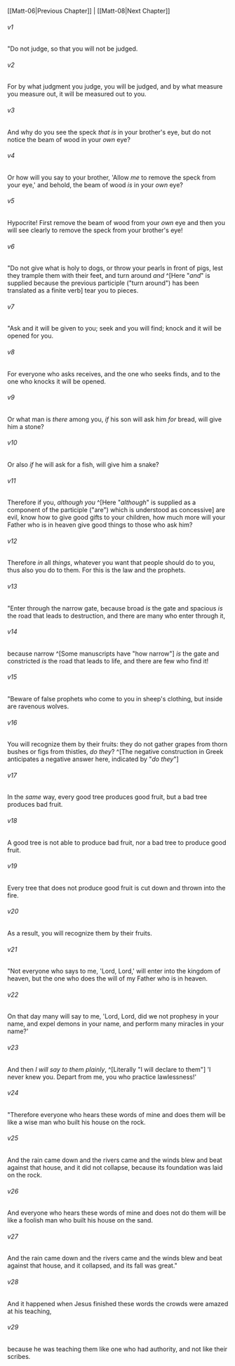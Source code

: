 ﻿---
aliases:
  - Matthew 7
---

[[Matt-06|Previous Chapter]] | [[Matt-08|Next Chapter]]

###### v1
"Do not judge, so that you will not be judged.

###### v2
For by what judgment you judge, you will be judged, and by what measure you measure out, it will be measured out to you.

###### v3
And why do you see the speck _that is_ in your brother's eye, but do not notice the beam of wood in your _own_ eye?

###### v4
Or how will you say to your brother, 'Allow _me_ to remove the speck from your eye,' and behold, the beam of wood _is_ in your _own_ eye?

###### v5
Hypocrite! First remove the beam of wood from your _own_ eye and then you will see clearly to remove the speck from your brother's eye!

###### v6
"Do not give what is holy to dogs, or throw your pearls in front of pigs, lest they trample them with their feet, and turn around _and_ ^[Here "_and_" is supplied because the previous participle ("turn around") has been translated as a finite verb] tear you to pieces.

###### v7
"Ask and it will be given to you; seek and you will find; knock and it will be opened for you.

###### v8
For everyone who asks receives, and the one who seeks finds, and to the one who knocks it will be opened.

###### v9
Or what man is _there_ among you, _if_ his son will ask him _for_ bread, will give him a stone?

###### v10
Or also _if_ he will ask for a fish, will give him a snake?

###### v11
Therefore if you, _although you_ ^[Here "_although_" is supplied as a component of the participle ("are") which is understood as concessive] are evil, know how to give good gifts to your children, how much more will your Father who is in heaven give good things to those who ask him?

###### v12
Therefore _in_ all _things_, whatever you want that people should do to you, thus also you do to them. For this is the law and the prophets.

###### v13
"Enter through the narrow gate, because broad _is_ the gate and spacious _is_ the road that leads to destruction, and there are many who enter through it,

###### v14
because narrow ^[Some manuscripts have "how narrow"] _is_ the gate and constricted _is_ the road that leads to life, and there are few who find it!

###### v15
"Beware of false prophets who come to you in sheep's clothing, but inside are ravenous wolves.

###### v16
You will recognize them by their fruits: they do not gather grapes from thorn bushes or figs from thistles, _do they_? ^[The negative construction in Greek anticipates a negative answer here, indicated by "_do they_"]

###### v17
In the _same_ way, every good tree produces good fruit, but a bad tree produces bad fruit.

###### v18
A good tree is not able to produce bad fruit, nor a bad tree to produce good fruit.

###### v19
Every tree that does not produce good fruit is cut down and thrown into the fire.

###### v20
As a result, you will recognize them by their fruits.

###### v21
"Not everyone who says to me, 'Lord, Lord,' will enter into the kingdom of heaven, but the one who does the will of my Father who is in heaven.

###### v22
On that day many will say to me, 'Lord, Lord, did we not prophesy in your name, and expel demons in your name, and perform many miracles in your name?'

###### v23
And then _I will say to them plainly_, ^[Literally "I will declare to them"] 'I never knew you. Depart from me, you who practice lawlessness!'

###### v24
"Therefore everyone who hears these words of mine and does them will be like a wise man who built his house on the rock.

###### v25
And the rain came down and the rivers came and the winds blew and beat against that house, and it did not collapse, because its foundation was laid on the rock.

###### v26
And everyone who hears these words of mine and does not do them will be like a foolish man who built his house on the sand.

###### v27
And the rain came down and the rivers came and the winds blew and beat against that house, and it collapsed, and its fall was great."

###### v28
And it happened when Jesus finished these words the crowds were amazed at his teaching,

###### v29
because he was teaching them like one who had authority, and not like their scribes.